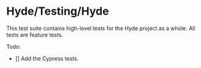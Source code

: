 # Hyde/Testing/Hyde

This test suite contains high-level tests for the Hyde project as a whole.
All tests are feature tests.

Todo:

- [] Add the Cypress tests.
